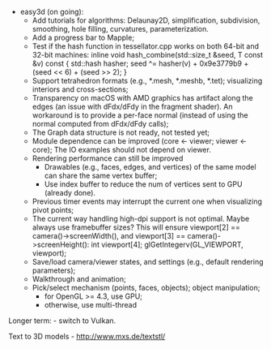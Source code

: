 * easy3d (on going):
    - Add tutorials for algorithms: Delaunay2D, simplification, subdivision, smoothing, hole filling, curvatures, parameterization.
    - Add a progress bar to Mapple;
    - Test if the hash function in tessellator.cpp works on both 64-bit and 32-bit machines:
                  inline void hash_combine(std::size_t &seed, T const &v) const {
                      std::hash<T> hasher;
                      seed ^= hasher(v) + 0x9e3779b9 + (seed << 6) + (seed >> 2);
                  }
    - Support tetrahedron formats (e.g., *.mesh, *.meshb, *.tet); visualizing interiors and cross-sections;
    - Transparency on macOS with AMD graphics has artifact along the edges (an issue with dFdx/dFdy in the fragment shader). 
      An workaround is to provide a per-face normal (instead of using the normal computed from dFdx/dFdy calls);
    - The Graph data structure is not ready, not tested yet;
    - Module dependence can be improved (core <- viewer; viewer <- core);  The IO examples should not depend on viewer.
    - Rendering performance can still be improved
        * Drawables (e.g., faces, edges, and vertices) of the same model can share the same vertex buffer;
        * Use index buffer to reduce the num of vertices sent to GPU (already done).
    - Previous timer events may interrupt the current one when visualizing pivot points;
	- The current way handling high-dpi support is not optimal. Maybe always use framebuffer sizes?
	  This will ensure viewport[2] == camera()->screenWidth(), and viewport[3] == camera()->screenHeight():
	            int viewport[4];
                glGetIntegerv(GL_VIEWPORT, viewport);
	- Save/load camera/viewer states, and settings (e.g., default rendering parameters);
	- Walkthrough and animation;
	- Pick/select mechanism (points, faces, objects); object manipulation;
	    * for OpenGL >= 4.3, use GPU;
	    * otherwise, use multi-thread
	    
Longer term:
    - switch to Vulkan.
    
    
    
Text to 3D models
    - http://www.mxs.de/textstl/
